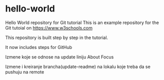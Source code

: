 # hello-world
Hello World repository for Git tutorial
This is an example repository for the Git tutoial on https://www.w3schools.com

This repository is built step by step in the tutorial.

It now includes steps for GitHub

Izmene koje se odnose na update liniju About Focus

Izmene i kreiranje brancha(update-readme) na lokalu koje treba da se pushuju na remote